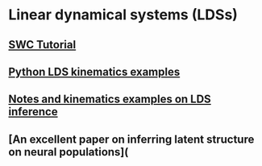# Linear dynamical systems (LDSs)

## [SWC Tutorial](http://www.gatsby.ucl.ac.uk/~rapela/neuroinformatics/2023/ldsLecture/ldsForNeuro.pdf)

## [Python LDS kinematics examples](https://joacorapela.github.io/lds_python/auto_examples/index.html)

## [Notes and kinematics examples on LDS inference](https://github.com/joacorapela/lds_python/blob/master/docs/inference/inference.pdf)

## [An excellent paper on inferring latent structure on neural populations](
